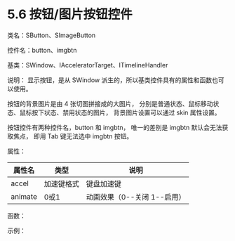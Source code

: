 # 5.6 按钮/图片按钮控件

类名：SButton、SImageButton

控件名：button、imgbtn

基类：SWindow、IAcceleratorTarget、ITimelineHandler

说明：
显示按钮，是从 SWindow 派生的，所以基类控件具有的属性和函数也可以使用。

按钮的背景图片是由 4 张切图拼接成的大图片，
分别是普通状态、鼠标移动状态、鼠标按下状态、禁用状态的图片，
背景图片设置可以通过 skin 属性设置。

按钮控件有两种控件名，button 和 imgbtn，
唯一的差别是 imgbtn 默认会无法获取焦点，
即用 Tab 键无法选中 imgbtn 按钮。

属性：

|属性名 |类型 |说明|
|-----|-----|-----|
|accel |加速键格式 |键盘加速键|
|animate| 0或1| 动画效果（0--关闭 1--启用）|

函数：

示例：
